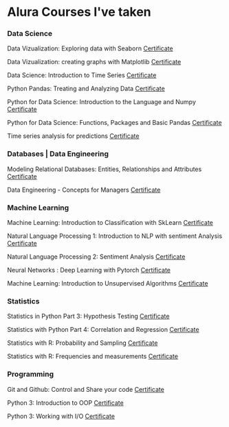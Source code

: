 # Alura Courses I've taken

### Data Science


Data Vizualization: Exploring data with Seaborn [Certificate](https://cursos.alura.com.br/certificate/c02263e3-a8bf-43da-a8ba-2cf04be195d1)

Data Vizualization: creating graphs with Matplotlib [Certificate](https://cursos.alura.com.br/certificate/0d990f40-6a97-4661-b8de-e37a8da72037)

Data Science: Introduction to Time Series [Certificate](https://cursos.alura.com.br/certificate/55f26fc9-f2ec-4456-9b79-af3149099f2b)

Python Pandas: Treating and Analyzing Data [Certificate](https://cursos.alura.com.br/certificate/799c99dd-eaa2-4490-a80d-8d45c0660d6f)

Python for Data Science: Introduction to the Language and Numpy [Certificate](https://cursos.alura.com.br/certificate/2ae3b15c-37d4-4ab6-9f1d-57d5bba9a107)

Python for Data Science: Functions, Packages and Basic Pandas [Certificate](https://cursos.alura.com.br/certificate/a786a2cf-8ebf-423f-ade8-b0bb9f003be5)

Time series analysis for predictions [Certificate](https://cursos.alura.com.br/certificate/5e1c5025-d11e-45d6-a8fb-929eec4d09fc)



### Databases | Data Engineering

Modeling Relational Databases: Entities, Relationships and Attributes [Certificate](https://cursos.alura.com.br/certificate/c62596ed-cdda-468e-8008-5d3d5d4f0ab0)

Data Engineering - Concepts for Managers [Certificate](https://cursos.alura.com.br/certificate/72d1818b-ddff-4b4c-99cf-6395b80ad21e)



### Machine Learning 

Machine Learning: Introduction to Classification with SkLearn [Certificate](https://cursos.alura.com.br/certificate/9bf7a979-4f09-4825-be32-5222e3f3c520)

Natural Language Processing 1: Introduction to NLP with sentiment Analysis [Certificate](https://cursos.alura.com.br/certificate/36ad987a-a981-4dfa-bdd1-5ea650bdac3d)

Natural Language Processing 2: Sentiment Analysis [Certificate](https://cursos.alura.com.br/certificate/9ff29fae-2a22-426c-be5d-70883ba8b740)

Neural Networks : Deep Learning with Pytorch [Certificate](https://cursos.alura.com.br/certificate/2e649909-a716-43de-bbef-47ac88936da9)

Machine Learning: Introduction to Unsupervised Algorithms [Certificate](https://cursos.alura.com.br/certificate/3c853619-8a9d-4b94-83e6-c38c524bec22)



### Statistics

Statistics in Python Part 3: Hypothesis Testing [Certificate](https://cursos.alura.com.br/certificate/5b07450b-da95-4b30-947c-e1e84b82dbd2)

Statistics with Python Part 4: Correlation and Regression [Certificate](https://cursos.alura.com.br/certificate/4e55a31f-9535-4893-add1-02c66da83ef9) 

Statistics with R: Probability and Sampling [Certificate](https://cursos.alura.com.br/certificate/c3bd630e-fd7b-4a5d-ab8c-88db038d7f7f)

Statistics with R: Frequencies and measurements [Certificate](https://cursos.alura.com.br/certificate/ef1cfe12-ec13-4bf7-833b-bf75a37aff09)

### Programming

Git and Github: Control and Share your code [Certificate](https://cursos.alura.com.br/certificate/390a22fb-b0d6-4585-a99c-4db1f5b268de)

Python 3: Introduction to OOP [Certificate](https://cursos.alura.com.br/certificate/9e36ecac-a562-4398-a872-0eacfc54601e)

Python 3: Working with I/O [Certificate](https://cursos.alura.com.br/certificate/ae2a2cfa-7166-408c-bff3-b58aaaa27a31)


